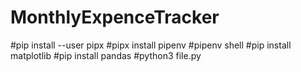 # MonthlyExpenceTracker
#pip install --user pipx
#pipx install pipenv
#pipenv shell
#pip install matplotlib
#pip install pandas
#python3 file.py
